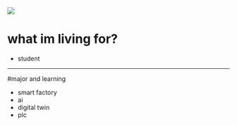 <img src="https://capsule-render.vercel.app/api?type=wave&color=auto&height=300&section=header&text=song%20jin%20sub&fontSize=90" />


# what im living for? 
* student 
*** 
#major and learning
* smart factory 
* ai 
* digital twin
* plc 
